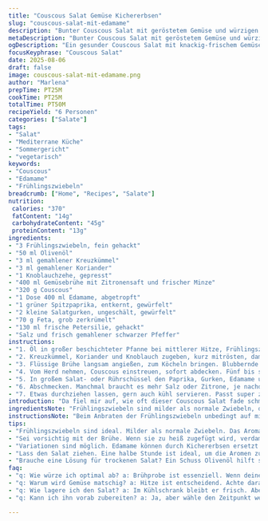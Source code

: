 ```yaml
---
title: "Couscous Salat Gemüse Kichererbsen"
slug: "couscous-salat-mit-edamame"
description: "Bunter Couscous Salat mit geröstetem Gemüse und würzigen Kichererbsen. Fein gehackte Frühlingszwiebeln ersetzen Zwiebeln für mildere Note; statt rotem Paprika grüner Spitzpaprika für frische Farbe. Kichererbsen durch würzige Edamame ersetzt, bringen tolle Textur. Gemüsebrühe mit Zitronensaft und Minze aufgepeppt. Couscous locker mit der Gabel aufgelockert, nicht matschig. Dabei salzen und pfeffern, Frische durch Gurke und Feta, der leicht zerbröselt wird. Bissfest, nussig, aromatisch. Vielmehr als nur ein Salat, eher ein Spiel aus Texturen und Gewürzen."
metaDescription: "Bunter Couscous Salat mit geröstetem Gemüse und würzigen Kichererbsen. Ideal für den Sommer, aromatisch und frisch. Perfekt für jeden Anlass."
ogDescription: "Ein gesunder Couscous Salat mit knackig-frischem Gemüse und würzigen Edamame. Ein Genuss an heißen Tagen. Einfach und lecker zubereitet."
focusKeyphrase: "Couscous Salat"
date: 2025-08-06
draft: false
image: couscous-salat-mit-edamame.png
author: "Marlena"
prepTime: PT25M
cookTime: PT25M
totalTime: PT50M
recipeYield: "6 Personen"
categories: ["Salate"]
tags:
- "Salat"
- "Mediterrane Küche"
- "Sommergericht"
- "vegetarisch"
keywords:
- "Couscous"
- "Edamame"
- "Frühlingszwiebeln"
breadcrumb: ["Home", "Recipes", "Salate"]
nutrition: 
 calories: "370"
 fatContent: "14g"
 carbohydrateContent: "45g"
 proteinContent: "13g"
ingredients:
- "3 Frühlingszwiebeln, fein gehackt"
- "50 ml Olivenöl"
- "3 ml gemahlener Kreuzkümmel"
- "3 ml gemahlener Koriander"
- "1 Knoblauchzehe, gepresst"
- "400 ml Gemüsebrühe mit Zitronensaft und frischer Minze"
- "320 g Couscous"
- "1 Dose 400 ml Edamame, abgetropft"
- "1 grüner Spitzpaprika, entkernt, gewürfelt"
- "2 kleine Salatgurken, ungeschält, gewürfelt"
- "70 g Feta, grob zerkrümelt"
- "130 ml frische Petersilie, gehackt"
- "Salz und frisch gemahlener schwarzer Pfeffer"
instructions:
- "1. Öl in großer beschichteter Pfanne bei mittlerer Hitze, Frühlingszwiebeln darin glasig anschwitzen, bis kleine goldene Stellen entstehen, das knistert leise, gluckert leicht."
- "2. Kreuzkümmel, Koriander und Knoblauch zugeben, kurz mitrösten, damit sich die Aromen entfalten, nicht verbrennen lassen. Würzen mit Salz und Pfeffer, sofort nachwürzen, sonst wird fade."
- "3. Flüssige Brühe langsam angießen, zum Köcheln bringen. Blubbernde Oberfläche zeigt, dass die Hitze stimmt."
- "4. Vom Herd nehmen, Couscous einstreuen, sofort abdecken. Fünf bis sieben Minuten warten, aufquellen lassen, bis Flüssigkeit komplett aufgenommen, nichts darf klumpen. Danach mit Gabel auflockern, nicht mit Löffel drücken, sonst matschig."
- "5. In großem Salat- oder Rührschüssel den Paprika, Gurken, Edamame und Petersilie zusammenfügen. Couscous untermengen und den Feta darüber bröseln. Alles behutsam vermengen."
- "6. Abschmecken. Manchmal braucht es mehr Salz oder Zitrone, je nachdem wie frisch die Brühe war. Wer mag, kann noch mehr Minze oder einen Spritzer Olivenöl dazugeben."
- "7. Etwas durchziehen lassen, gern auch kühl servieren. Passt super zu gegrilltem Fisch oder pur als leichter Snack."
introduction: "Da fiel mir auf, wie oft dieser Couscous Salat fade schmeckt, zu wässrig oder langweilig ist – hab ihn damals gern mit Frühlingszwiebeln statt Zwiebeln probiert, der Geschmack ist milder, ohne dass Aroma flöten geht. Edamame statt Kichererbsen, für bissige Überraschung, passt erstaunlich gut. Der Trick: Gewürze in Öl anrösten, dass sie ihr volles Potenzial entfalten. Brühe mit etwas Zitrone und frischer Minze gebe ich manchmal zu, um Frische und Säure reinzubringen, sonst wird das Ganze zu schwer. Couscous niemals einfach quellen lassen ohne aufzulockern, sonst schmeckt’s wie Brei. Mit Feta und knackigem Gemüse, das schmeckt auch lauwarm richtig gut. Perfekt, wenn im Sommer auf der Terrasse gegessen wird. Man merkt sofort, wenn das Gemüse zu weich wird – sollte nicht, das macht den Salat langweilig. Saftig, knackig, würzig. Außerdem, einfache Zutaten, um schnell was Gesundes zu haben."
ingredientsNote: "Frühlingszwiebeln sind milder als normale Zwiebeln, deshalb besonders gut für Salate. Beim Öl unbedingt auf Qualität achten: Ein nussiges, kaltgepresstes Olivenöl bringt Aroma ins Gericht. Die Gewürze vorher anrösten, sonst schmecken sie muffig. Statt Edamame können Sie auch weiße Bohnen oder gewürfelten Feta als Proteinquelle nutzen. Spitzpaprika bringt eine leichte Süße, die gut mit der Säure aus Zitrone und Minze harmoniert. Couscous nicht zu trocken lagern, sonst nimmt er weniger Flüssigkeit auf. Brühe mit frischer Minze und einem Spritzer Zitrone gibt Frische und macht den Salat lebendiger. Salatgurken ungeschält verwenden, falls sauber, sonst wird der Salat wässrig. Feta grob zerkrümeln, nicht zu fein, so bleibt er sichtbar und gibt angenehme Bisspunkte. Salz und Pfeffer unbedingt erst am Ende prüfen, wegen Brühe und Feta, sonst in der Mitte der Zubereitung abschmecken."
instructionsNote: "Beim Anbraten der Frühlingszwiebeln unbedingt auf mittlere Hitze achten, zu hoch geht schnell in Richtung Verbrennung, bitter wird’s dann. Röstet die Gewürze in Öl an, das macht den Geschmack tief und rund, sonst eher stumpf. Flüssigkeit langsam zugeben, wenn zu viel Hitze drauf ist, verdampft die zu schnell. Couscous gleich in die heiße Brühe geben und sofort abdecken, bloß nicht umrühren – sich selbst quellen lassen, dann mit Gabel fluffig machen. Das Auflockern ist entscheidend, sonst matschig. Beim Abschmecken ein paar Moleküle Zitronensaft helfen oft, sonst wird alles zu süßlich. Gemüse und Kräuter erst am Ende unterheben, damit es knackig bleibt. Feta behutsam untermengen, sonst zerbröselt er zu Staub. Wenn zu trocken, kommt noch ein Schuss Olivenöl. Salat eine halbe Stunde ziehen lassen, damit sich die Aromen verbinden, aber nicht länger, sonst wird das Gemüse weich und matschig."
tips:
- "Frühlingszwiebeln sind ideal. Milder als normale Zwiebeln. Das Aroma bleibt intensiv. Die Glasur ist schnell erreicht und sorgt für schöne Aromen. Öl ist wichtig. Hochwertiges, kaltgepresstes Olivenöl gibt dem Salat das gewisse Etwas. Bei den Gewürzen: Rösten nicht vergessen. Das entfaltet die Aromen und verhindert muffigen Geschmack."
- "Sei vorsichtig mit der Brühe. Wenn sie zu heiß zugefügt wird, verdampft schnell Flüssigkeit. Langsam eingießen. Knoblauch und Gewürze unbedingt rösten. Die richtige Hitze ist entscheidend. Wenn das Öl zu heiß ist, wird’s bitter. Und denk an den Couscous: Sobald du ihn hineinwirfst, abdecken und nicht umrühren. Klumpen sind dein Feind."
- "Variationen sind möglich. Edamame können durch Kichererbsen ersetzt werden. Auch weiße Bohnen passen gut. Und noch ein Hinweis zu den Gurken: Ungeschält für extra Crunch. Maximal nach dem Würzen am Ende. Alles von der Brühe abhängig. Feta gibt einen salzigen Biss. Grob zerkrümeln.Schmecke immer kurz vorher nochmal ab."
- "Lass den Salat ziehen. Eine halbe Stunde ist ideal, um die Aromen zu verbinden. Kühl serviert, ist er erfrischend. Aber nicht länger, sonst verliert das Gemüse seine Knackigkeit. Achte darauf, dass alles schön frisch bleibt. Wenn das Gemüse zu weich wird, wird es langweilig. Ein Spritzer Zitrone kann Wunder wirken."
- "Brauche eine Lösung für trockenen Salat? Ein Schuss Olivenöl hilft sofort. Auch mehr Brühe ist denkbar. Achte darauf, nicht zu viel auf einmal hinzuzufügen. Ein paar Moleküle Zitronensaft beleben auch geschmacklich. Am Ende immer die Kräuter vorsichtig unterheben. Das sorgt für Extra-Crunch."
faq:
- "q: Wie würze ich optimal ab? a: Brühprobe ist essenziell. Wenn deine Brühe frisch war, brauchst du weniger Salz. Zu viele Gewürze im Voraus können überladen. Erst am Ende abschmecken hilft."
- "q: Warum wird Gemüse matschig? a: Hitze ist entscheidend. Achte darauf, nicht zu lange zu kochen. Es soll knackig bleiben. Wenn du sie zu früh hineinwirfst, weich werden sie zu schnell. Timing ist alles."
- "q: Wie lagere ich den Salat? a: Im Kühlschrank bleibt er frisch. Aber nicht länger als zwei Tage. Vorher alles gut abdecken. Andernfalls wird es wässrig. Olivenöl hilft auch, Frische zu erhalten."
- "q: Kann ich ihn vorab zubereiten? a: Ja, aber wähle den Zeitpunkt weise. Eine Stunde vorher ist ideal. Zu lange vorher führt zum Verlust von Texturen. Halte ihn kühl und wirf erst kurz vor dem Servieren die Kräuter rein."

---
```

